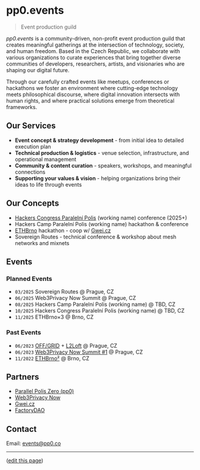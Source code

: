 # pp0.events

> Event production guild

*pp0.events* is a community-driven, non-profit event production guild that creates meaningful gatherings at the intersection of technology, society, and human freedom. Based in the Czech Republic, we collaborate with various organizations to curate experiences that bring together diverse communities of developers, researchers, artists, and visionaries who are shaping our digital future.

Through our carefully crafted events like meetups, conferences or hackathons we foster an environment where cutting-edge technology meets philosophical discourse, where digital innovation intersects with human rights, and where practical solutions emerge from theoretical frameworks.

## Our Services

-	**Event concept & strategy development** - from initial idea to detailed execution plan
-	**Technical production & logistics** - venue selection, infrastructure, and operational management
- **Community & content curation** - speakers, workshops, and meaningful connections
- **Supporting your values & vision** - helping organizations bring their ideas to life through events

## Our Concepts

-  [Hackers Congress Paralelní Polis](https://paralelnipolis.info/c/hcpp) (working name) conference (2025+)
-  Hackers Camp Paralelní Polis (working name) hackathon & conference
-  [ETHBrno](https://paralelnipolis.info/c/ethbrno) hackathon - coop w/ [Gwei.cz](https://gwei.cz)
-  Sovereign Routes - technical conference & workshop about mesh networks and mixnets


## Events
### Planned Events

- `03/2025` Sovereign Routes @ Prague, CZ
- `06/2025` Web3Privacy Now Summit @ Prague, CZ
- `08/2025` Hackers Camp Paralelní Polis (working name) @ TBD, CZ
- `10/2025` Hackers Congress Paralelní Polis (working name) @ TBD, CZ
- `11/2025` ETHBrno×3 @ Brno, CZ


### Past Events

- `06/2023` [OFF/GRID](https://www.offgrid.international/) + [L2Loft](https://lu.ma/l2loft) @ Prague, CZ
- `06/2023` [Web3Privacy Now Summit #1](https://prague22.web3privacy.info/) @ Prague, CZ
- `11/2022` [ETHBrno²](https://2022.ethbrno.cz/) @ Brno, CZ

## Partners

- [Parallel Polis Zero (pp0)](https://paralelnipolis.info/s/pp0)
- [Web3Privacy Now](https://web3privacy.info/)
- [Gwei.cz](https://gwei.cz/)
- [FactoryDAO](https://www.factorydao.org/)

## Contact

Email: <a href="mailto:events@pp0.co">events@pp0.co</a>


---

([edit this page](https://github.com/ParalelniPolis0/pp0.events/blob/main/README.md))
